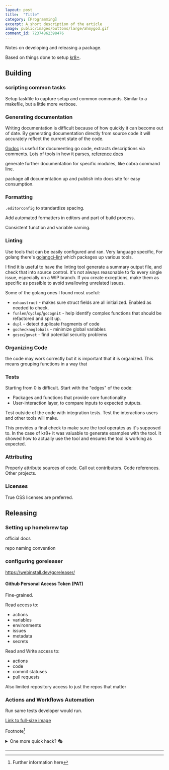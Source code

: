 ```yaml
---
layout: post
title:	"Title"
category: [Programming]
excerpt: A short description of the article
image: public/images/buttons/large/ahmygod.gif
comment_id: 72374862398476
---
```


Notes on developing and releasing a package.

Based on things done to setup [kr8+](https://github.com/ice-bergtech/kr8).


## Building

### scripting common tasks

Setup taskfile to capture setup and common commands.
Similar to a makefile, but a little more verbose.

### Generating documentation

Writing documentation is difficult because of how quickly it can become out of date.
By generating documentation directly from source code it will accurately reflect the current state of the code.

[Godoc]() is useful for documenting go code, extracts descriptions via comments.
Lots of tools in how it parses, [reference docs]()


generate further documentation for specific modules, like cobra command line.

package all documentation up and publish into docs site for easy consumption.


### Formatting

`.editorconfig` to standardize spacing.

Add automated formatters in editors and part of build process.

Consistent function and variable naming.

### Linting

Use tools that can be easily configured and ran.
Very language specific,
For golang there's [golangci-lint](https://golangci-lint.run/welcome/install/) which packages up various tools.

I find it is useful to have the linting tool generate a summary output file, and check that into source control.
It's not always reasonable to fix every single issue, especially on a WIP branch.
If you create exceptions, make them as specific as possible to avoid swallowing unrelated issues.

Some of the golang ones I found most useful:

* `exhaustruct` - makes sure struct fields are all initialized.  Enabled as needed to check.
* `funlen`/`cyclop`/`gocognit` - help identify complex functions that should be refactored and split up.
*  `dupl` - detect duplicate fragments of code
*  `gochecknoglobals` - minimize global variables
*  `gosec`/`govet` - find potential security problems

### Organizing Code

the code may work correctly but it is important that it is organized.
This means grouping functions in a way that 

### Tests

Starting from 0 is difficult.
Start with the "edges" of the code:

* Packages and functions that provide core functionality
* User-interaction layer, to compare inputs to expected outputs.

Test outside of the code with integration tests.
Test the interactions users and other tools will make.

This provides a final check to make sure the tool operates as it's supposed to.
In the case of kr8+ it was valuable to generate examples with the tool.
It showed how to actually use the tool and ensures the tool is working as expected.


### Attributing

Properly attribute sources of code.
Call out contributors.
Code references.
Other projects.

### Licenses

True OSS licenses are preferred.

## Releasing

### Setting up homebrew tap

official docs

repo naming convention

### configuring goreleaser

https://webinstall.dev/goreleaser/

#### Github Personal Access Token (PAT)

Fine-grained.

Read access to:

* actions
* variables
* environments
* issues
* metadata
* secrets

Read and Write access to:

* actions
* code
* commit statuses
* pull requests 

Also limited repository access to just the repos that matter

### Actions and Workflows Automation

Run same tests developer would run.















<!-- Image example
![MS-DOS Family Tree](/images/folder/filename.png){:width="700px"}
-->
<!-- Link example -->
[Link to full-size image](/images/buttons/large/ahmygod.gif)

Footnote[^1]

<details>
  <summary>One more quick hack? 🎭</summary>
  <div markdown="1">
  → Easy  
  → And simple
  </div>
</details>


<!-- Separator -->
---

[^1]: Further information here
